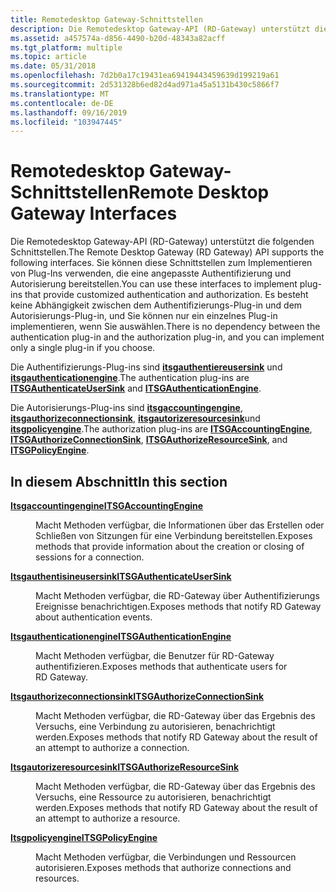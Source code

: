 ```yaml
---
title: Remotedesktop Gateway-Schnittstellen
description: Die Remotedesktop Gateway-API (RD-Gateway) unterstützt die folgenden Schnittstellen. Sie können diese Schnittstellen zum Implementieren von Plug-Ins verwenden, die eine angepasste Authentifizierung und Autorisierung bereitstellen.
ms.assetid: a457574a-d856-4490-b20d-48343a82acff
ms.tgt_platform: multiple
ms.topic: article
ms.date: 05/31/2018
ms.openlocfilehash: 7d2b0a17c19431ea69419443459639d199219a61
ms.sourcegitcommit: 2d531328b6ed82d4ad971a45a5131b430c5866f7
ms.translationtype: MT
ms.contentlocale: de-DE
ms.lasthandoff: 09/16/2019
ms.locfileid: "103947445"
---
```

# <a name="remote-desktop-gateway-interfaces"></a><span data-ttu-id="59433-104">Remotedesktop Gateway-Schnittstellen</span><span class="sxs-lookup"><span data-stu-id="59433-104">Remote Desktop Gateway Interfaces</span></span>

<span data-ttu-id="59433-105">Die Remotedesktop Gateway-API (RD-Gateway) unterstützt die folgenden Schnittstellen.</span><span class="sxs-lookup"><span data-stu-id="59433-105">The Remote Desktop Gateway (RD Gateway) API supports the following interfaces.</span></span> <span data-ttu-id="59433-106">Sie können diese Schnittstellen zum Implementieren von Plug-Ins verwenden, die eine angepasste Authentifizierung und Autorisierung bereitstellen.</span><span class="sxs-lookup"><span data-stu-id="59433-106">You can use these interfaces to implement plug-ins that provide customized authentication and authorization.</span></span> <span data-ttu-id="59433-107">Es besteht keine Abhängigkeit zwischen dem Authentifizierungs-Plug-in und dem Autorisierungs-Plug-in, und Sie können nur ein einzelnes Plug-in implementieren, wenn Sie auswählen.</span><span class="sxs-lookup"><span data-stu-id="59433-107">There is no dependency between the authentication plug-in and the authorization plug-in, and you can implement only a single plug-in if you choose.</span></span>

<span data-ttu-id="59433-108">Die Authentifizierungs-Plug-ins sind [**itsgauthentiereusersink**](/windows/desktop/api/TSGAuthenticationEngine/nn-tsgauthenticationengine-itsgauthenticateusersink) und [**itsgauthenticationengine**](/windows/desktop/api/TSGAuthenticationEngine/nn-tsgauthenticationengine-itsgauthenticationengine).</span><span class="sxs-lookup"><span data-stu-id="59433-108">The authentication plug-ins are [**ITSGAuthenticateUserSink**](/windows/desktop/api/TSGAuthenticationEngine/nn-tsgauthenticationengine-itsgauthenticateusersink) and [**ITSGAuthenticationEngine**](/windows/desktop/api/TSGAuthenticationEngine/nn-tsgauthenticationengine-itsgauthenticationengine).</span></span>

<span data-ttu-id="59433-109">Die Autorisierungs-Plug-ins sind [**itsgaccountingengine**](/windows/desktop/api/TSGPolicyEngine/nn-tsgpolicyengine-itsgaccountingengine), [**itsgauthorizeconnectionsink**](/windows/desktop/api/TSGPolicyEngine/nn-tsgpolicyengine-itsgauthorizeconnectionsink), [**itsgautorizeresourcesink**](/windows/desktop/api/TSGPolicyEngine/nn-tsgpolicyengine-itsgauthorizeresourcesink)und [**itsgpolicyengine**](/windows/desktop/api/TSGPolicyEngine/nn-tsgpolicyengine-itsgpolicyengine).</span><span class="sxs-lookup"><span data-stu-id="59433-109">The authorization plug-ins are [**ITSGAccountingEngine**](/windows/desktop/api/TSGPolicyEngine/nn-tsgpolicyengine-itsgaccountingengine), [**ITSGAuthorizeConnectionSink**](/windows/desktop/api/TSGPolicyEngine/nn-tsgpolicyengine-itsgauthorizeconnectionsink), [**ITSGAuthorizeResourceSink**](/windows/desktop/api/TSGPolicyEngine/nn-tsgpolicyengine-itsgauthorizeresourcesink), and [**ITSGPolicyEngine**](/windows/desktop/api/TSGPolicyEngine/nn-tsgpolicyengine-itsgpolicyengine).</span></span>

## <a name="in-this-section"></a><span data-ttu-id="59433-110">In diesem Abschnitt</span><span class="sxs-lookup"><span data-stu-id="59433-110">In this section</span></span>

<dl> <dt>

[<span data-ttu-id="59433-111">**Itsgaccountingengine**</span><span class="sxs-lookup"><span data-stu-id="59433-111">**ITSGAccountingEngine**</span></span>](/windows/desktop/api/TSGPolicyEngine/nn-tsgpolicyengine-itsgaccountingengine)
</dt> <dd>

<span data-ttu-id="59433-112">Macht Methoden verfügbar, die Informationen über das Erstellen oder Schließen von Sitzungen für eine Verbindung bereitstellen.</span><span class="sxs-lookup"><span data-stu-id="59433-112">Exposes methods that provide information about the creation or closing of sessions for a connection.</span></span>

</dd> <dt>

[<span data-ttu-id="59433-113">**Itsgauthentisineusersink**</span><span class="sxs-lookup"><span data-stu-id="59433-113">**ITSGAuthenticateUserSink**</span></span>](/windows/desktop/api/TSGAuthenticationEngine/nn-tsgauthenticationengine-itsgauthenticateusersink)
</dt> <dd>

<span data-ttu-id="59433-114">Macht Methoden verfügbar, die RD-Gateway über Authentifizierungs Ereignisse benachrichtigen.</span><span class="sxs-lookup"><span data-stu-id="59433-114">Exposes methods that notify RD Gateway about authentication events.</span></span>

</dd> <dt>

[<span data-ttu-id="59433-115">**Itsgauthenticationengine**</span><span class="sxs-lookup"><span data-stu-id="59433-115">**ITSGAuthenticationEngine**</span></span>](/windows/desktop/api/TSGAuthenticationEngine/nn-tsgauthenticationengine-itsgauthenticationengine)
</dt> <dd>

<span data-ttu-id="59433-116">Macht Methoden verfügbar, die Benutzer für RD-Gateway authentifizieren.</span><span class="sxs-lookup"><span data-stu-id="59433-116">Exposes methods that authenticate users for RD Gateway.</span></span>

</dd> <dt>

[<span data-ttu-id="59433-117">**Itsgauthorizeconnectionsink**</span><span class="sxs-lookup"><span data-stu-id="59433-117">**ITSGAuthorizeConnectionSink**</span></span>](/windows/desktop/api/TSGPolicyEngine/nn-tsgpolicyengine-itsgauthorizeconnectionsink)
</dt> <dd>

<span data-ttu-id="59433-118">Macht Methoden verfügbar, die RD-Gateway über das Ergebnis des Versuchs, eine Verbindung zu autorisieren, benachrichtigt werden.</span><span class="sxs-lookup"><span data-stu-id="59433-118">Exposes methods that notify RD Gateway about the result of an attempt to authorize a connection.</span></span>

</dd> <dt>

[<span data-ttu-id="59433-119">**Itsgautorizeresourcesink**</span><span class="sxs-lookup"><span data-stu-id="59433-119">**ITSGAuthorizeResourceSink**</span></span>](/windows/desktop/api/TSGPolicyEngine/nn-tsgpolicyengine-itsgauthorizeresourcesink)
</dt> <dd>

<span data-ttu-id="59433-120">Macht Methoden verfügbar, die RD-Gateway über das Ergebnis des Versuchs, eine Ressource zu autorisieren, benachrichtigt werden.</span><span class="sxs-lookup"><span data-stu-id="59433-120">Exposes methods that notify RD Gateway about the result of an attempt to authorize a resource.</span></span>

</dd> <dt>

[<span data-ttu-id="59433-121">**Itsgpolicyengine**</span><span class="sxs-lookup"><span data-stu-id="59433-121">**ITSGPolicyEngine**</span></span>](/windows/desktop/api/TSGPolicyEngine/nn-tsgpolicyengine-itsgpolicyengine)
</dt> <dd>

<span data-ttu-id="59433-122">Macht Methoden verfügbar, die Verbindungen und Ressourcen autorisieren.</span><span class="sxs-lookup"><span data-stu-id="59433-122">Exposes methods that authorize connections and resources.</span></span>

</dd> </dl>

 

 




